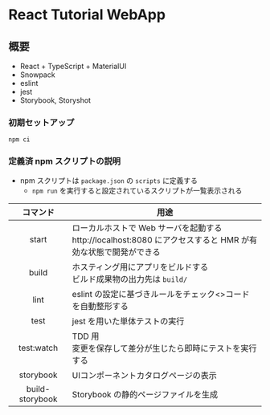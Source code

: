 # React Tutorial WebApp

## 概要

* React + TypeScript + MaterialUI
* Snowpack
* eslint
* jest
* Storybook, Storyshot

### 初期セットアップ

```
npm ci
```

### 定義済 npm スクリプトの説明

* npm スクリプトは `package.json` の `scripts` に定義する
    * `npm run` を実行すると設定されているスクリプトが一覧表示される

| コマンド | 用途 |
|:-----:| ----- |
| start | ローカルホストで Web サーバを起動する<br>http://localhost:8080 にアクセスすると HMR が有効な状態で開発ができる |
| build | ホスティング用にアプリをビルドする<br>ビルド成果物の出力先は `build/` |
| lint | eslint の設定に基づきルールをチェック<>コードを自動整形する |
| test | jest を用いた単体テストの実行 |
| test:watch | TDD 用<br>変更を保存して差分が生じたら即時にテストを実行する |
| storybook | UIコンポーネントカタログページの表示 |
| build-storybook | Storybook の静的ページファイルを生成 |

